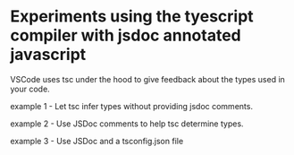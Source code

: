 # Experiments using the tyescript compiler with jsdoc annotated javascript
VSCode uses tsc under the hood to give feedback about the types used in your code.

example 1 - Let tsc infer types without providing jsdoc comments.

example 2 - Use JSDoc comments to help tsc determine types.

example 3 - Use JSDoc and a tsconfig.json file



